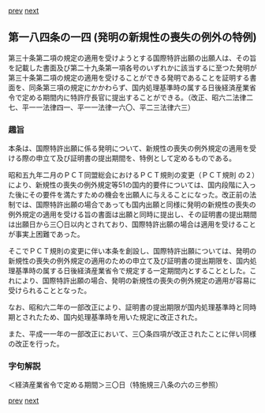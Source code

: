 [prev](/specific/markdowns/特許法/265_Mp-Ch_9-At_184_13.md)
[next](/specific/markdowns/特許法/267_Mp-Ch_9-At_184_15.md)
## 第一八四条の一四 (発明の新規性の喪失の例外の特例)
第三十条第二項の規定の適用を受けようとする国際特許出願の出願人は、その旨を記載した書面及び第二十九条第一項各号のいずれかに該当するに至つた発明が第三十条第二項の規定の適用を受けることができる発明であることを証明する書面を、同条第三項の規定にかかわらず、国内処理基準時の属する日後経済産業省令で定める期間内に特許庁長官に提出することができる。（改正、昭六二法律二七、平一一法律四一、平一一法律一六〇、平二三法律六三）


### 趣旨
本条は、国際特許出願に係る発明について、新規性の喪失の例外規定の適用を受ける際の申立て及び証明書の提出期間を、特例として定めるものである。

昭和五九年二月のＰＣＴ同盟総会におけるＰＣＴ規則の変更（ＰＣＴ規則 の２）により、新規性の喪失の例外規定等51の国内的要件については、国内段階に入った後にその要件を満たすための機会を出願人に与えることになった。改正前の法制では、国際特許出願の場合であっても国内出願と同様に発明の新規性の喪失の例外規定の適用を受ける旨の書面は出願と同時に提出し、その証明書の提出期間は出願日から三〇日以内とされており、国際特許出願の場合は適用を受けることが事実上困難であった。

そこでＰＣＴ規則の変更に伴い本条を創設し、国際特許出願については、発明の新規性の喪失の例外規定の適用のための申立て及び証明書の提出期限を、国内処理基準時の属する日後経済産業省令で規定する一定期間内とすることとした。これにより、国際特許出願の場合、発明の新規性の喪失の例外規定の適用が容易に受けられることとなった。

なお、昭和六二年の一部改正により、証明書の提出期限が国内処理基準時と同時期とされたため、国内処理基準時を用いた規定に改正された。

また、平成一一年の一部改正において、三〇条四項が改正されたことに伴い同様の改正を行った。


### 字句解説
＜経済産業省令で定める期間＞三〇日（特施規三八条の六の三参照）


[prev](/specific/markdowns/特許法/265_Mp-Ch_9-At_184_13.md)
[next](/specific/markdowns/特許法/267_Mp-Ch_9-At_184_15.md)